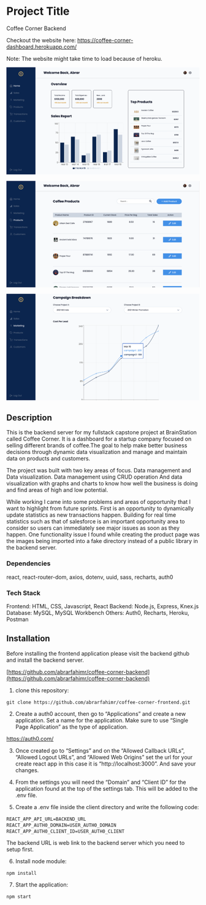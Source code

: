 # Project Title
Coffee Corner Backend

Checkout the website here: https://coffee-corner-dashboard.herokuapp.com/

Note: The website might take time to load because of heroku.

![alt text](/thumbnail-1.png)

![alt text](/thumbnail-2.png)

![alt text](/thumbnail-3.png)
## Description
This is the backend server for my fullstack capstone project at BrainStation called Coffee Corner. It is a dashboard for a startup company focused on selling different brands of coffee.The goal to help make better business decisions through dynamic data visualization and manage and maintain data on products and customers.

The project was built with two key areas of focus. Data management and Data visualization. Data management using CRUD operation And data visualization with graphs and charts to know how well the business is doing and find areas of high and low potential.

While working I came into some problems and areas of opportunity that I want to highlight from future sprints. First is an opportunity to dynamically update statistics as new transactions happen. Building for real time statistics such as that of salesforce is an important opportunity area to consider so users can immediately see major issues as soon as they happen. One functionality issue I found while creating the product page was the images being imported into a fake directory instead of a public library in the backend server.

### Dependencies
react, react-router-dom, axios, dotenv, uuid, sass, recharts, auth0

### Tech Stack
Frontend: HTML, CSS, Javascript, React
Backend: Node.js, Express, Knex.js
Database: MySQL, MySQL Workbench
Others: Auth0, Recharts, Heroku, Postman

## Installation
Before installing the frontend application please visit the backend github and install the backend server.

 [https://github.com/abrarfahimr/coffee-corner-backend](https://github.com/abrarfahimr/coffee-corner-backend)

 1. clone this repository: 
```
git clone https://github.com/abrarfahimr/coffee-corner-frontend.git
```

2. Create a auth0 account, then go to “Applications” and create a new application. Set a name for the application. Make sure to use “Single Page Application” as the type of application.

https://auth0.com/

3. Once created go to “Settings” and on the “Allowed Callback URLs”, “Allowed Logout URLs”, and “Allowed Web Origins” set the url for your create react app in this case it is “http://localhost:3000”. And save your changes.

4. From the settings you will need the “Domain” and “Client ID” for the application found at the top of the settings tab. This will be added to the .env file.

5. Create a .env file inside the client directory and write the following code:
```
REACT_APP_API_URL=BACKEND_URL
REACT_APP_AUTH0_DOMAIN=USER_AUTH0_DOMAIN
REACT_APP_AUTH0_CLIENT_ID=USER_AUTH0_CLIENT
```
The backend URL is web link to the backend server which you need to setup first.

6. Install node module:
```
npm install
```
7. Start the application:
```
npm start
```
